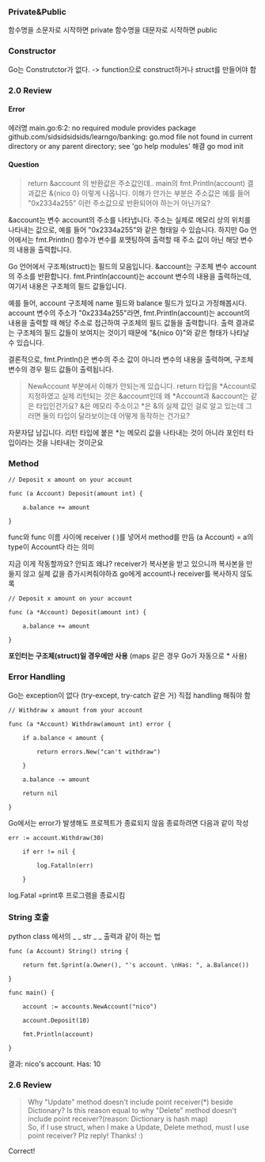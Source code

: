 ### Private&Public
함수명을 소문자로 시작하면 private
함수명을 대문자로 시작하면 public
### Constructor
Go는 Construtctor가 없다. -> function으로 construct하거나 struct를 만들어야 함
### 2.0 Review
#### Error
에러명
main.go:6:2: no required module provides package github.com/sidsidsidsids/learngo/banking: go.mod file not found in current directory or any parent directory; see 'go help modules'
해결
go mod init
#### Question
>return &account 의 반환값은 주소값인데..  main의 fmt.Println(account) 결과값은 &{nico 0} 이렇게 나옵니다.  이해가 안가는 부분은 주소값은 예를 들어 "0x2334a255" 이런 주소값으로 반환되어야 하는거 아닌가요?

&account는 변수 account의 주소를 나타냅니다. 주소는 실제로 메모리 상의 위치를 나타내는 값으로, 예를 들어 "0x2334a255"와 같은 형태일 수 있습니다. 하지만 Go 언어에서는 fmt.Println() 함수가 변수를 포맷팅하여 출력할 때 주소 값이 아닌 해당 변수의 내용을 출력합니다.  
  
Go 언어에서 구조체(struct)는 필드의 모음입니다. &account는 구조체 변수 account의 주소를 반환합니다. fmt.Println(account)는 account 변수의 내용을 출력하는데, 여기서 내용은 구조체의 필드 값들입니다.  
  
예를 들어, account 구조체에 name 필드와 balance 필드가 있다고 가정해봅시다. account 변수의 주소가 "0x2334a255"라면, fmt.Println(account)는 account의 내용을 출력할 때 해당 주소로 접근하여 구조체의 필드 값들을 출력합니다. 출력 결과로는 구조체의 필드 값들이 보여지는 것이기 때문에 "&{nico 0}"와 같은 형태가 나타날 수 있습니다.  
  
결론적으로, fmt.Println()은 변수의 주소 값이 아니라 변수의 내용을 출력하며, 구조체 변수의 경우 필드 값들이 출력됩니다.

>NewAccount 부분에서 이해가 안되는게 있습니다. return 타입을 *Account로 지정하였고 실제 리턴되는 것은 &account인데 왜 *Account과 &account는 같은 타입인건가요? &은 메모리 주소이고 *은 &의 실제 값인 걸로 알고 있는데 그러면 둘의 타입이 달라보이는데 어떻게 동작하는 건가요?

자문자답 남깁니다. 리턴 타입에 붙은 *는 메모리 값을 나타내는 것이 아니라 포인터 타입이라는 것을 나타내는 것이군요

### Method
```
// Deposit x amount on your account

func (a Account) Deposit(amount int) {

    a.balance += amount

}
```
func와 func 이름 사이에 receiver ( )를 넣어서 method를 만듬
(a Account) = a의 type이 Account다 라는 의미

지금 이게 작동할까요? 안되죠
왜냐? receiver가 복사본을 받고 있으니까
복사본을 만들지 않고 실제 값을 증가시켜줘야하죠
go에게 account나 receiver를 복사하지 않도록
```
// Deposit x amount on your account

func (a *Account) Deposit(amount int) {

    a.balance += amount

}
```

**포인터는 구조체(struct)일 경우에만 사용**
(maps 같은 경우 Go가 자동으로 * 사용)
### Error Handling
Go는 exception이 없다 (try-except, try-catch 같은 거)
직접 handling 해줘야 함
```
// Withdraw x amount from your account

func (a *Account) Withdraw(amount int) error {

    if a.balance < amount {

        return errors.New("can't withdraw")

    }

    a.balance -= amount

    return nil

}
```

Go에서는 error가 발생해도 프로젝트가 종료되지 않음
종료하려면 다음과 같이 작성
```
err := account.Withdraw(30)

    if err != nil {

        log.Fatalln(err)

    }
```

log.Fatal =print후 프로그램을 종료시킴

### String 호출
python class 에서의 _ _ str _ _ 출력과 같이 하는 법
```
func (a Account) String() string {

    return fmt.Sprint(a.Owner(), "'s account. \nHas: ", a.Balance())

}
```
```
func main() {

    account := accounts.NewAccount("nico")

    account.Deposit(10)

    fmt.Println(account)

}
```
결과:
nico's account. 
Has: 10

### 2.6 Review
>Why "Update" method doesn't include point receiver(*) beside Dictionary? Is this reason equal to why "Delete" method doesn't include point receiver?(reason: Dictionary is hash map)  
  So, if I use struct, when I make a Update, Delete method, must I use point receiver? Plz reply! Thanks! :)

Correct!

